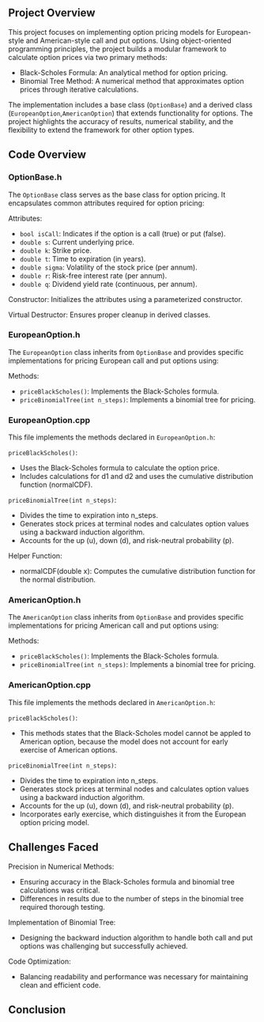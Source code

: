 ## Project Overview

This project focuses on implementing option pricing models for European-style and American-style call and put options. Using object-oriented programming principles, the project builds a modular framework to calculate option prices via two primary methods:

* Black-Scholes Formula: An analytical method for option pricing.
* Binomial Tree Method: A numerical method that approximates option prices through iterative calculations.

The implementation includes a base class (`OptionBase`) and a derived class (`EuropeanOption`,`AmericanOption`) that extends functionality for options. The project highlights the accuracy of results, numerical stability, and the flexibility to extend the framework for other option types.

## Code Overview

### OptionBase.h

The `OptionBase` class serves as the base class for option pricing. It encapsulates common attributes required for option pricing:

Attributes:
* `bool isCall`: Indicates if the option is a call (true) or put (false).
* `double s`: Current underlying price.
* `double k`: Strike price.
* `double t`: Time to expiration (in years).
* `double sigma`: Volatility of the stock price (per annum).
* `double r`: Risk-free interest rate (per annum).
* `double q`: Dividend yield rate (continuous, per annum).

Constructor: Initializes the attributes using a parameterized constructor.

Virtual Destructor: Ensures proper cleanup in derived classes.

### EuropeanOption.h

The `EuropeanOption` class inherits from `OptionBase` and provides specific implementations for pricing European call and put options using:

Methods:
* `priceBlackScholes()`: Implements the Black-Scholes formula.
* `priceBinomialTree(int n_steps)`: Implements a binomial tree for pricing.

### EuropeanOption.cpp

This file implements the methods declared in `EuropeanOption.h`:

`priceBlackScholes()`:

* Uses the Black-Scholes formula to calculate the option price.
* Includes calculations for d1 and d2 and uses the cumulative distribution function (normalCDF).

`priceBinomialTree(int n_steps)`:
* Divides the time to expiration into n_steps.
* Generates stock prices at terminal nodes and calculates option values using a backward induction algorithm.
* Accounts for the up (u), down (d), and risk-neutral probability (p).

Helper Function:
* normalCDF(double x): Computes the cumulative distribution function for the normal distribution.

### AmericanOption.h

The `AmericanOption` class inherits from `OptionBase` and provides specific implementations for pricing American call and put options using:

Methods:
* `priceBlackScholes()`: Implements the Black-Scholes formula.
* `priceBinomialTree(int n_steps)`: Implements a binomial tree for pricing.

### AmericanOption.cpp

This file implements the methods declared in `AmericanOption.h`:

`priceBlackScholes()`:

* This methods states that the Black-Scholes model cannot be appled to American option, because the model does not account for early exercise of American options.

`priceBinomialTree(int n_steps)`:
* Divides the time to expiration into n_steps.
* Generates stock prices at terminal nodes and calculates option values using a backward induction algorithm.
* Accounts for the up (u), down (d), and risk-neutral probability (p).
* Incorporates early exercise, which distinguishes it from the European option pricing model. 

## Challenges Faced
Precision in Numerical Methods:
* Ensuring accuracy in the Black-Scholes formula and binomial tree calculations was critical.
* Differences in results due to the number of steps in the binomial tree required thorough testing.

Implementation of Binomial Tree: 
* Designing the backward induction algorithm to handle both call and put options was challenging but successfully achieved.

Code Optimization:
* Balancing readability and performance was necessary for maintaining clean and efficient code.

## Conclusion
